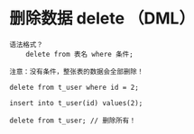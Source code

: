 # 删除数据 delete （DML）
	语法格式？
		delete from 表名 where 条件;

	注意：没有条件，整张表的数据会全部删除！

	delete from t_user where id = 2;

	insert into t_user(id) values(2);

	delete from t_user; // 删除所有！
